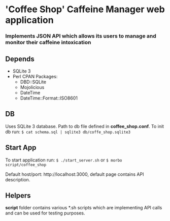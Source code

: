 # 'Coffee Shop' Caffeine Manager web application
### Implements JSON API which allows its users to manage and monitor their caffeine intoxication

## Depends
- SQLite 3
- Perl CPAN Packages:
    - DBD::SQLite
    - Mojolicious
    - DateTime
    - DateTime::Format::ISO8601

## DB
Uses SQLite 3 database.
Path to db file defined in __coffee_shop.conf__.
To init db run:
`$ cat schema.sql | sqlite3 db/coffe_shop.sqlite3`

## Start App
To start application run:
`$ ./start_server.sh`
or
`$ morbo script/coffee_shop`

Default host/port: http://localhost:3000, default page contains API description.

## Helpers
__script__ folder contains various *.sh scripts which are implementing API calls
and can be used for testing purposes.
